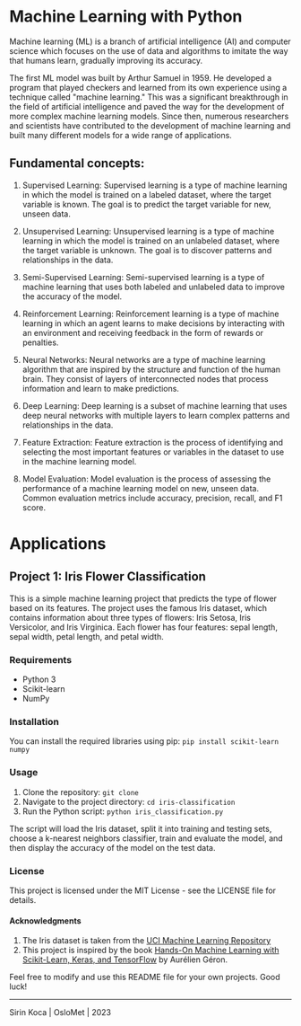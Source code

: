 # Machine Learning with Python

Machine learning (ML) is a branch of artificial intelligence (AI) and computer science which focuses on the use of data and algorithms to imitate the way that humans learn, gradually improving its accuracy.

The first ML model was built by Arthur Samuel in 1959. He developed a program that played checkers and learned from its own experience using a technique called "machine learning." This was a significant breakthrough in the field of artificial intelligence and paved the way for the development of more complex machine learning models. Since then, numerous researchers and scientists have contributed to the development of machine learning and built many different models for a wide range of applications.

## Fundamental concepts:

1. Supervised Learning: Supervised learning is a type of machine learning in which the model is trained on a labeled dataset, where the target variable is known. The goal is to predict the target variable for new, unseen data.

2. Unsupervised Learning: Unsupervised learning is a type of machine learning in which the model is trained on an unlabeled dataset, where the target variable is unknown. The goal is to discover patterns and relationships in the data.

3. Semi-Supervised Learning: Semi-supervised learning is a type of machine learning that uses both labeled and unlabeled data to improve the accuracy of the model.

4. Reinforcement Learning: Reinforcement learning is a type of machine learning in which an agent learns to make decisions by interacting with an environment and receiving feedback in the form of rewards or penalties.

5. Neural Networks: Neural networks are a type of machine learning algorithm that are inspired by the structure and function of the human brain. They consist of layers of interconnected nodes that process information and learn to make predictions.

6. Deep Learning: Deep learning is a subset of machine learning that uses deep neural networks with multiple layers to learn complex patterns and relationships in the data.

7. Feature Extraction: Feature extraction is the process of identifying and selecting the most important features or variables in the dataset to use in the machine learning model.

8. Model Evaluation: Model evaluation is the process of assessing the performance of a machine learning model on new, unseen data. Common evaluation metrics include accuracy, precision, recall, and F1 score.

# Applications

## Project 1: Iris Flower Classification 
This is a simple machine learning project that predicts the type of flower based on its features. The project uses the famous Iris dataset, which contains information about three types of flowers: Iris Setosa, Iris Versicolor, and Iris Virginica. Each flower has four features: sepal length, sepal width, petal length, and petal width.

### Requirements
- Python 3
- Scikit-learn
- NumPy
### Installation
You can install the required libraries using pip: ```pip install scikit-learn numpy```

### Usage
1. Clone the repository: ```git clone```
2. Navigate to the project directory: ```cd iris-classification```
3. Run the Python script: ```python iris_classification.py```

The script will load the Iris dataset, split it into training and testing sets, choose a k-nearest neighbors classifier, train and evaluate the model, and then display the accuracy of the model on the test data.

### License
This project is licensed under the MIT License - see the LICENSE file for details.

#### Acknowledgments
1. The Iris dataset is taken from the [UCI Machine Learning Repository](https://archive.ics.uci.edu/ml/datasets/iris)
2. This project is inspired by the book [Hands-On Machine Learning with Scikit-Learn, Keras, and TensorFlow](https://www.oreilly.com/library/view/hands-on-machine-learning/9781492032632/) by Aurélien Géron.

Feel free to modify and use this README file for your own projects. Good luck!

---

Sirin Koca | OsloMet | 2023

